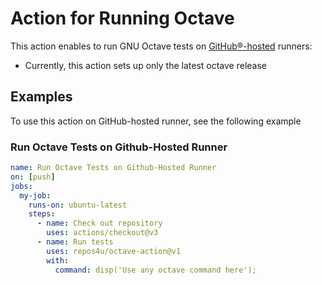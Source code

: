 # Action for Running Octave

This action enables to run GNU Octave tests on [GitHub&reg;-hosted](https://docs.github.com/en/free-pro-team@latest/actions/reference/specifications-for-github-hosted-runners) runners:

- Currently, this action sets up only the latest octave release

## Examples
To use this action on GitHub-hosted runner, see the following example

### Run Octave Tests on Github-Hosted Runner

```yaml
name: Run Octave Tests on Github-Hosted Runner
on: [push]
jobs:
  my-job:
    runs-on: ubuntu-latest
    steps:
      - name: Check out repository
        uses: actions/checkout@v3
      - name: Run tests
        uses: repos4u/octave-action@v1
        with:
          command: disp('Use any octave command here');
```